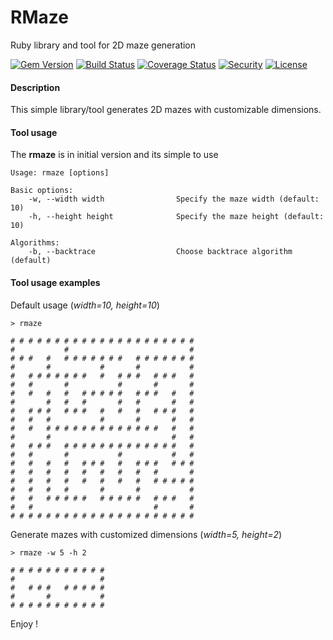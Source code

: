 # RMaze
Ruby library and tool for 2D maze generation

[![Gem Version](https://img.shields.io/gem/v/rmaze.png)](https://rubygems.org/gems/rmaze)
[![Build Status](http://travis-ci.org/pedrohml/rmaze.png)](http://travis-ci.org/pedrohml/rmaze)
[![Coverage Status](https://img.shields.io/coveralls/pedrohml/rmaze.png)](https://coveralls.io/github/pedrohml/rmaze)
[![Security](http://hakiri.io/github/pedrohml/rmaze/master.svg)](https://hakiri.io/github/pedrohml/rmaze/master)
[![License](https://img.shields.io/github/license/pedrohml/rmaze.png)](https://github.com/pedrohml/rmaze/blob/master/LICENSE.txt)

#### Description
This simple library/tool generates 2D mazes with customizable dimensions.

#### Tool usage
The **rmaze** is in initial version and its simple to use

```
Usage: rmaze [options]

Basic options:
    -w, --width width                Specify the maze width (default: 10)
	-h, --height height              Specify the maze height (default: 10)

Algorithms:
	-b, --backtrace                  Choose backtrace algorithm (default)
```

#### Tool usage examples

Default usage (*width=10, height=10*)
```
> rmaze

# # # # # # # # # # # # # # # # # # # # #
#           #                           #
# # #   #   # # # # # # #   # # # # # # #
#       #           #       #           #
#   # # # # # # #   #   # # #   # # #   #
#   #       #           #       #       #
#   #   #   #   # # # # #   # # #   #   #
#       #   #   #       #   #       #   #
#   # # #   # # #   #   #   #   # # #   #
#   #   #           #       #       #   #
#   #   # # # # # # # # # # # # #   #   #
#       #                           #   #
#   # # #   # # # # # # # # # # # # #   #
#   #       #           #           #   #
#   #   #   #   # # #   #   # # #   # # #
#   #   #   #   #   #   #   #   #       #
#   #   #   #   #   #   #   #   # # # # #
#   #   #   #       #       #           #
#   #   # # # # #   # # # # #   # # #   #
#   #                           #       #
# # # # # # # # # # # # # # # # # # # # #
```

Generate mazes with customized dimensions (*width=5, height=2*)
```
> rmaze -w 5 -h 2

# # # # # # # # # # #
#                   #
#   # # #   # # # # #
#       #           #
# # # # # # # # # # #
```

Enjoy !
